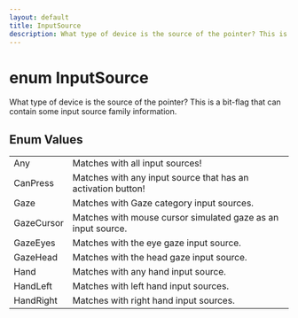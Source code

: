 ```yaml
---
layout: default
title: InputSource
description: What type of device is the source of the pointer? This is a bit-flag that can contain some input source family information.
---
```

# enum InputSource

What type of device is the source of the pointer? This is a bit-flag that can
contain some input source family information.




## Enum Values

|  |  |
|--|--|
|Any|Matches with all input sources!|
|CanPress|Matches with any input source that has an activation button!|
|Gaze|Matches with Gaze category input sources.|
|GazeCursor|Matches with mouse cursor simulated gaze as an input source.|
|GazeEyes|Matches with the eye gaze input source.|
|GazeHead|Matches with the head gaze input source.|
|Hand|Matches with any hand input source.|
|HandLeft|Matches with left hand input sources.|
|HandRight|Matches with right hand input sources.|


